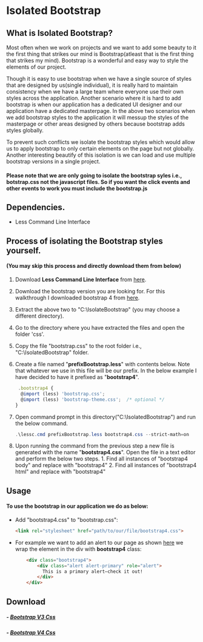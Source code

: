 # Isolated Bootstrap

## What is Isolated Bootstrap?
Most often when we work on projects and we want to add some beauty to it the first thing that strikes our mind is Bootstrap(atleast that is the first thing that strikes my mind). Bootstrap is a wonderful and easy way to style the elements of our project. 

Though it is easy to use bootstrap when we have a single source of styles that are designed by us(single individual), it is really hard to maintain consistency when we have a large team where everyone use their own styles across the application. Another scenario where it is hard to add bootstrap is when our application has a dedicated UI designer and our application have a dedicated masterpage. In the above two scenarios when we add bootstrap styles to the application it will messup the styles of the masterpage or other areas designed by others because bootstrap adds styles globally. 

To prevent such conflicts we isolate the bootstrap styles which would allow us to apply bootstrap to only certain elements on the page but not globally. Another interesting beautify of this isolation is we can load and use multiple bootstrap versions in a single project. 

#### Please note that we are only going to isolate the bootstrap syles i.e., botstrap.css not the javascript files. So if you want the click events and other events to work you must include the bootstrap.js

## Dependencies.
- Less Command Line Interface

## Process of isolating the Bootstrap styles yourself.
#### (You may skip this process and directly download them from below)
1. Download **Less Command Line Interface** from [here](https://github.com/duncansmart/less.js-windows).
2. Download the bootstrap version you are looking for. For this walkthrough I downloaded bootstrap 4 from [here](https://getbootstrap.com/docs/4.0/getting-started/download/).
3. Extract the above two to "C:\IsolateBootstrap\" (you may choose a different directory).
4. Go to the directory where you have extracted the files and open the folder 'css'. 
5. Copy the file "bootstrap.css" to the root folder i.e., "C:\IsolatedBootstrap" folder. 
6. Create a file named "**prefixBootstrap.less**" with contents below. Note that whatever we use in this file will be our prefix. In the below example I have decided to have it prefixed as "**bootstrap4**". 

    ```javascript
     .bootstrap4 {
      @import (less) 'bootstrap.css';
      @import (less) 'bootstrap-theme.css';  /* optional */
    }
    ```
            
7. Open command prompt in this directory("C:\IsolatedBootstrap") and run the below command. 
    
    ```powershell
    .\lessc.cmd prefixBootstrap.less bootstrap4.css --strict-math=on
    ```
    
8. Upon running the command from the previous step a new file is generated with the name "**bootstrap4.css**". Open the file in a text editor and perform the below two steps.
        1. Find all instances of "bootstrap4 body" and replace with "bootstrap4"
        2. Find all instances of "bootstrap4 html" and replace with "bootstrap4"


## Usage
#### To use the bootstrap in our application we do as below:
- Add "bootstrap4.css" to "bootstrap.css":  

    ```html
    <link rel="stylesheet" href="path/to/our/file/bootstrap4.css">
    ```  

- For example we want to add an alert to our page as shown [here](https://getbootstrap.com/docs/4.0/components/alerts/) we wrap the element in the div with **bootstrap4** class:  
        
    ```html
        <div class="bootstrap4">  
            <div class="alert alert-primary" role="alert">  
              This is a primary alert—check it out!  
            </div>  
        </div>
    ```

## Download
##### - [Bootstrap V3 Css](https://raw.githubusercontent.com/SriharshaShesham/Isolated-Bootstrap/master/Bootstrap%20v3/bootstrap3.css)  
##### - [Bootstrap V4 Css](https://raw.githubusercontent.com/SriharshaShesham/Isolated-Bootstrap/master/Bootstrap%20v3/bootstrap4.css)  

